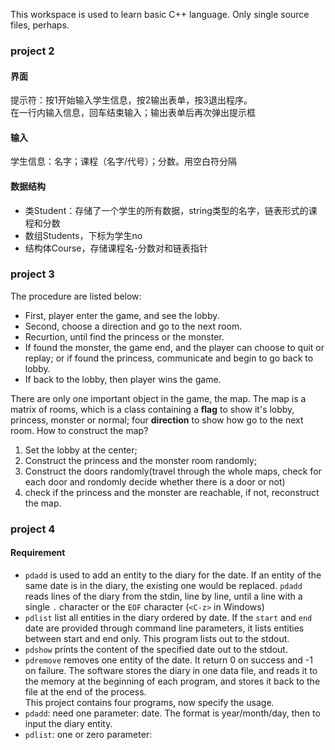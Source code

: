 This workspace is used to learn basic C++ language. Only single source files, perhaps.

### project 2
#### 界面
提示符：按1开始输入学生信息，按2输出表单，按3退出程序。  
在一行内输入信息，回车结束输入；输出表单后再次弹出提示框

#### 输入
学生信息：名字；课程（名字/代号）；分数。用空白符分隔

#### 数据结构
 - 类Student：存储了一个学生的所有数据，string类型的名字，链表形式的课程和分数
 - 数组Students，下标为学生no
 - 结构体Course，存储课程名-分数对和链表指针

### project 3
The procedure are listed below:
 - First, player enter the game, and see the lobby.
 - Second, choose a direction and go to the next room.
 - Recurtion, until find the princess or the monster.
 - If found the monster, the game end, and the player can choose to quit or replay; or if found the princess, communicate and begin to go back to lobby.
 - If back to the lobby, then player wins the game.

There are only one important object in the game, the map. The map is a matrix of rooms, which is a class containing a **flag** to show it's lobby, princess, monster or normal; four **direction** to show how go to the next room. 
How to construct the map? 
1. Set the lobby at the center;
2. Construct the princess and the monster room randomly; 
3. Construct the doors randomly(travel through the whole maps, check for each door and rondomly decide whether there is a door or not)
4. check if the princess and the monster are reachable, if not, reconstruct the map.

### project 4
#### Requirement
 - `pdadd` is used to add an entity to the diary for the date. If an entity of the same date is in the diary, the existing one would be replaced. `pdadd` reads lines of the diary from the stdin, line by line, until a line with a single `.` character or the `EOF` character (`<C-z>` in Windows)
 - `pdlist` list all entities in the diary ordered by date. If the `start` and `end` date are provided through command line parameters, it lists entities between start and end only. This program lists out to the stdout.
 - `pdshow` prints the content of the specified date out to the stdout.
 - `pdremove` removes one entity of the date. It return 0 on success and -1 on failure.
 The software stores the diary in one data file, and reads it to the memory at the beginning of each program, and stores it back to the file at the end of the process.  
This project contains four programs, now specify the usage. 
 - `pdadd`: need one parameter: date. The format is year/month/day, then to input the diary entity.
 - `pdlist`: one or zero parameter: 